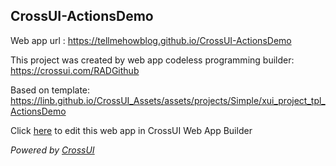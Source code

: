 ## CrossUI-ActionsDemo
Web app url : https://tellmehowblog.github.io/CrossUI-ActionsDemo

This project was created by web app codeless programming builder: https://crossui.com/RADGithub

Based on template: https://linb.github.io/CrossUI_Assets/assets/projects/Simple/xui_project_tpl_ActionsDemo

Click [here](https://crossui.com/RADGithub/#!from=github&owner=tellmehowblog&repo=CrossUI-ActionsDemo) to edit this web app in CrossUI Web App Builder

<i>Powered by [CrossUI](https://crossui.com)</i>
